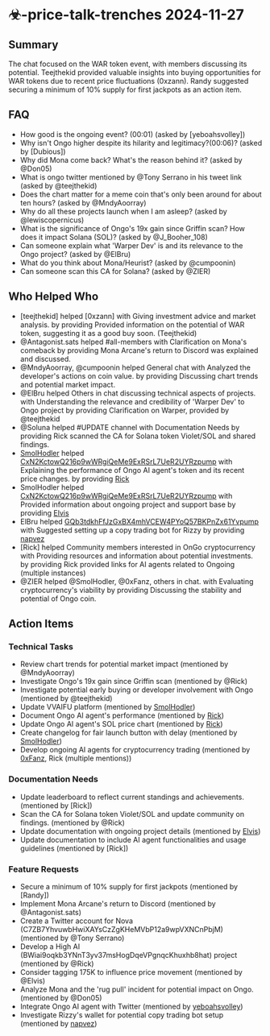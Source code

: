 # ☣-price-talk-trenches 2024-11-27

## Summary

The chat focused on the WAR token event, with members discussing its potential. Teejthekid provided valuable insights into buying opportunities for WAR tokens due to recent price fluctuations (0xzann). Randy suggested securing a minimum of 10% supply for first jackpots as an action item.

## FAQ

- How good is the ongoing event? (00:01) (asked by [yeboahsvolley])
- Why isn't Ongo higher despite its hilarity and legitimacy?(00:06)? (asked by [Dubious])
- Why did Mona come back? What's the reason behind it? (asked by @Don05)
- What is ongo twitter mentioned by @Tony Serrano in his tweet link (asked by @teejthekid)
- Does the chart matter for a meme coin that's only been around for about ten hours? (asked by @MndyAoorray)
- Why do all these projects launch when I am asleep? (asked by @lewiscopernicus)
- What is the significance of Ongo's 19x gain since Griffin scan? How does it impact Solana (SOL)? (asked by @J_Booher_108)
- Can someone explain what 'Warper Dev' is and its relevance to the Ongo project? (asked by @ElBru)
- What do you think about Mona/Heurist? (asked by @cumpoonin)
- Can someone scan this CA for Solana? (asked by @ZIER)

## Who Helped Who

- [teejthekid] helped [0xzann] with Giving investment advice and market analysis. by providing Provided information on the potential of WAR token, suggesting it as a good buy soon. (Teejthekid)
- @Antagonist.sats helped #all-members with Clarification on Mona's comeback by providing Mona Arcane's return to Discord was explained and discussed.
- @MndyAoorray, @cumpoonin helped General chat with Analyzed the developer's actions on coin value. by providing Discussing chart trends and potential market impact.
- @ElBru helped Others in chat discussing technical aspects of projects. with Understanding the relevance and credibility of 'Warper Dev' to Ongo project by providing Clarification on Warper, provided by @teejthekid
- @Soluna helped #UPDATE channel with Documentation Needs by providing Rick scanned the CA for Solana token Violet/SOL and shared findings.
- [SmolHodler](https://discordapp.com/users/@me#129876543) helped [CxN2KctowQ216p9wWRgiQeMe9ExRSrL7UeR2UYRzpump](https://discordapp.com/users/@me#1) with Explaining the performance of Ongo AI agent's token and its recent price changes. by providing [Rick](https://discordapp.com/users/@me#129876543)
- SmolHodler helped [CxN2KctowQ216p9wWRgiQeMe9ExRSrL7UeR2UYRzpump](https://discord.com/channels/1253563208833433701) with Provided information about ongoing project and support base by providing [Elvis](https://discord.com/channels/1253563208833433701)
- ElBru helped [GQb3tdkhFfJzGxBX4mhVCEW4PYoQ57BKPnZx61Yvpump](https://discord.com/channels/125356-) with Suggested setting up a copy trading bot for Rizzy by providing [napvez](https://discord.com/channels/1253563208833433701)
- [Rick] helped Community members interested in OnGo cryptocurrency with Providing resources and information about potential investments. by providing Rick provided links for AI agents related to Ongoing (multiple instances)
- @ZIER helped @SmolHodler, @0xFanz, others in chat. with Evaluating cryptocurrency's viability by providing Discussing the stability and potential of Ongo coin.

## Action Items

### Technical Tasks

- Review chart trends for potential market impact (mentioned by @MndyAoorray)
- Investigate Ongo's 19x gain since Griffin scan (mentioned by @Rick)
- Investigate potential early buying or developer involvement with Ongo (mentioned by @teejthekid)
- Update VVAIFU platform (mentioned by [SmolHodler](https://discordapp.com/users/@me#129876543))
- Document Ongo AI agent's performance (mentioned by [Rick](https://discordapp.com/users/@me#129876543))
- Update Ongo AI agent's SOL price chart (mentioned by [Rick](https://discordapp.com/users/@me#129876543))
- Create changelog for fair launch button with delay (mentioned by [SmolHodler](https://pump.fun/CxN2KctowQ216p9wWRgiQeMe9ExRSrL7UeR2UYRzpump))
- Develop ongoing AI agents for cryptocurrency trading (mentioned by [0xFanz](1:15), Rick (multiple mentions))

### Documentation Needs

- Update leaderboard to reflect current standings and achievements. (mentioned by [Rick])
- Scan the CA for Solana token Violet/SOL and update community on findings. (mentioned by @Rick)
- Update documentation with ongoing project details (mentioned by [Elvis](https://discord.com/channels/1253563208833433701/1299989396874854440))
- Update documentation to include AI agent functionalities and usage guidelines (mentioned by [Rick])

### Feature Requests

- Secure a minimum of 10% supply for first jackpots (mentioned by [Randy])
- Implement Mona Arcane's return to Discord (mentioned by @Antagonist.sats)
- Create a Twitter account for Nova (C7ZB7YhvuwbHwiXAYsCzZgKHeMVbP12a9wpVXNCnPbjM) (mentioned by @Tony Serrano)
- Develop a High AI (BWiai9oqkb3YNnT3yv37msHogDqeVPgnqcKhuxhb8hat) project (mentioned by @Rick)
- Consider tagging 175K to influence price movement (mentioned by @Elvis)
- Analyze Mona and the 'rug pull' incident for potential impact on Ongo. (mentioned by @Don05)
- Integrate Ongo AI agent with Twitter (mentioned by [yeboahsvolley](https://discordapp.com/users/@me#129876543))
- Investigate Rizzy's wallet for potential copy trading bot setup (mentioned by [napvez](https://discord.com/channels/1253563208833433701))
